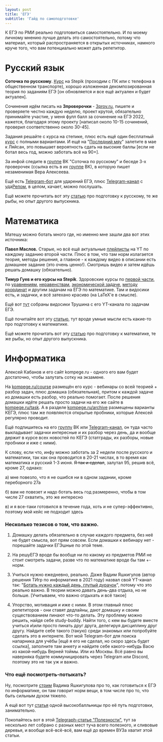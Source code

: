```yaml
---
layout: post
title: 'ЕГЭ'
subtitle: 'Гайд по самоподготовке'
---
```


К ЕГЭ по РМИ реально подготовиться самостоятельно. И по моему личному мнению лучше делать это самостоятельно, потому что материал, который распространяется в открытых источниках, намного круче того, что вам потенциально может дать репетитор.



# Русский язык

**Соточка по русскому**. [Курс](https://stepik.org/course/7798/syllabus) на Stepik (проходим с ПК или с телефона в общественном транспорте), хорошо изложенная декомпозированная теория по заданиям ЕГЭ [он обновляется и все ещё актуален и будет актуален].

Сочинения идём писать на **3проверочки** - [3prov.ru](https://3prov.ru/), пишете и проверяете честно каждую неделю, проект крутой, обязательно принимайте участие, у меня фулл балл за сочинение на ЕГЭ 2022, кажется, благодаря этому проекту [написал около 10-15 сочинений, проверил соответственно около 30-45].

Задания решайте с курса на степике, плюс есть ещё один бесплатный [курс](https://stepik.org/course/70727/syllabus) с полными вариантами. И ещё на "[Последний мяу](https://stepik.org/course/54849/promo)" залетите в мае к Ляйсан, это повышает вероятность сдать на высокие баллы [если не ботал весь год, можно заботать всё на 90+].

За инфой следите в [группе](https://vk.com/sotochka_ege) ВК "Соточка по русскому" и беседе 3-х проверочек (ссылка есть в их [группе](https://vk.com/3proverochki_rus) ВК), в которую пишет незаменимая Вера Алексеева.

Ещё есть [Telegram-бот](https://t.me/OrthoepyBot) для ударений ЕГЭ, плюс [Telegram-канал](https://t.me/+V__41UJ7nRwxkIi6) с уда<u>Репом</u>, в целом, качает, можно послушать.

Ещё можете прочитать вот эту [статью](https://vk.com/@pro100ege68-resursy-dlya-podgotovki-k-ege-po-russkomu) про подготовку к русскому, те же рыбы, но опыт другого выпускника.



# Математика

Матешу можно ботать много где, но именно мне зашли два вот этих источника:

**Павел Маслов.** Старые, но всё ещё актуальные [плейлисты](https://www.youtube.com/channel/UCS3LBK0zy47iQgVApQo-fww/playlists) на YT по каждому заданию второй части. Плюс в том, что там норм излагается теория, методы решения, а главное - к каждому видео в описании есть домашнее задание (это очень ценно!). Смотришь видео и затем идёшь решать домашку (обязательно).

**Тимур Гуев и его курсы на Stepik**. Здоровские курсы по [первой части](https://stepik.org/course/9737/syllabus), по [уравнениям](https://stepik.org/course/55925/promo), [неравенствам](https://stepik.org/course/55936/syllabus), [экономической задаче](https://stepik.org/course/22402/syllabus), [методу координат](https://stepik.org/course/8952/syllabus) и другим задачам на ЕГЭ по математике. Там и видосики есть, и задачки, и всё затехано красиво (на LaTeX'e в смысле). 

Ещё вот [тут](https://telegra.ph/open-source-Trushin-05-30) собраны видосики Трушина с его YT-канала по задачам ЕГЭ.

Ещё почитайте вот эту [статью](https://telegra.ph/Maths-USE-guide-07-03), тут вроде умные мысли есть какие-то про подготовку к математике.

Ещё можете прочитать вот эту [статью](https://vk.com/@pro100ege68-resursy-dlya-podgotovki-k-ege-po-matematike) про подготовку к математике, те же рыбы, но опыт другого выпускника.



# Информатика

Алексей Кабанов и его сайт kompege.ru - одного его вам будет достаточно, чтобы залутать сотку на экзамене.

На [kompege.ru/course](https://kompege.ru/course) размещён его курс - вебинары со всей теорией + разбор задач, плюс домашка (обязательная), притом к каждой задаче из домашки есть разбор, что реально помогает. После решения домашки идёте решать просто задачи на его же сайте в [kompege.ru/task](https://kompege.ru/task). А в разделе [kompege.ru/archive](https://kompege.ru/archive) размещены варианты КЕГЭ, плюс там же появляются открытые пробники, которые Алексей регулярно проводит.

Ещё подпишитесь на его [группу](https://vk.com/ege_info_open) ВК или [Telegram-канал](https://t.me/kompege), он туда часто выкладывает задачки интересные и их разбор через день, да и вообще держит в курсе всех новостей по КЕГЭ (статграды, их разборы, новые пробники и иже с ними).

К слову, если что, инфу можно заботать за 2 недели после русского и математики, так как она проводится в 20-21 числах, в то время как математика и русский 1-3 июня. <s>Я так и сделал</s>, залутал 95, решив всё, кроме 27, однако:

а) мне повезло, что я не ошибся ни в одном задании, кроме переборного 27а

б) вам не повезет и надо ботать весь год размеренно, чтобы в том числе 27 охватить, это же интересно

в) и я все-таки готовился в течение года, хоть и не супер-эффективно, поэтому мой кейс не подходит здесь



### Несколько тезисов о том, что важно.



1. Домашку делать обязательно в случае каждого предмета, без неё не будет смысла, вот прям совсем. Если домашки к вебинару нет - порешайте задачки ЕГЭшные по этой теме.

   

2. На решуЕГЭ вроде бы вообще ни по какому из предметов РМИ не стоит смотреть задачи, разве что по математике вроде бы там +- норм.

   

3. Учиться нужно ежедневно, реально. Даже Вадим Яшкигулов (автор решения ТИгр по информатике в 2021 году) назвал свой YT-канал так: "[Ботать нужно каждый день, глупый дурачок](https://www.youtube.com/channel/UCJdc8rnYV5eEUqLlyAJDQwQ)", потому что это реально важно. В теории можно давать день-два отдыха, но не больше. [Учитываем, что важно отдыхать и всё такое]

   

4. Упорство, мотивация и иже с ними. В этом главный плюс репетиторов - они ставят дедлайны, дают домашку и своим существованием пинают что-то делать. Эту проблему можно решить, найдя себе study-buddy. Найти того, с кем вы будете вместе учиться и\или просто пинать друг друга, делегируя дисциплину друг другу. Найдите себе такого (такую) среди знакомых или попробуйте сделать это в интернете. Вот мой Telegram-бот для поиска напарника для учёбы [ещё я его не сделал, но скоро здесь будет ссылка], заполните там анкету и найдите себе какого-нибудь Васю из какой-нибудь Верней тоймы. Или из Москвы. Всё равно вы наверняка будете коммуницировать через Telegram или Discord, поэтому это не так уж и важно.





### Что ещё посмотреть-потыкать?

Ну, посмотрите [стрим](https://www.youtube.com/watch?v=NpSY9GYC-bw) Вадима Яшкигулова про то, как готовиться к ЕГЭ по информатике, он там говорит норм вещи, в том числе про то, что быть сильным духом тяжело.

А ещё вот тут [статья](https://telegra.ph/Kak-Lena-EGEH-sdavala-v-2022-godu-07-05#%D0%9F%D0%BB%D0%B0%D0%BD-%D1%81%D1%82%D0%B0%D1%82%D1%8C%D0%B8:) одной высокобалльницы про её путь подготовки, занимательно.

Покопайтесь вот в этой [Telegraph-статье "Полезности"](https://telegra.ph/Poleznosti-12-29), тут за несколько лет собрано с разных мест туча всего полезного, и сливовые деревья, и вообще всё-всё-всё, вам ещё до времен ВУЗа хватит этой статьи.